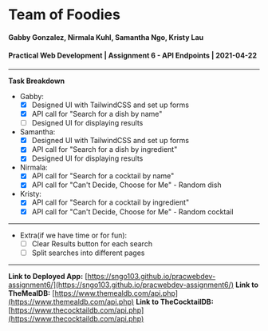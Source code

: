 # Team of Foodies
#### Gabby Gonzalez, Nirmala Kuhl, Samantha Ngo, Kristy Lau
#### Practical Web Development | Assignment 6 - API Endpoints | 2021-04-22
-----
**Task Breakdown**
- Gabby: 
  - [x] Designed UI with TailwindCSS and set up forms
  - [x] API call for "Search for a dish by name"
  - [ ] Designed UI for displaying results
- Samantha: 
  - [x] Designed UI with TailwindCSS and set up forms
  - [x] API call for "Search for a dish by ingredient"
  - [x] Designed UI for displaying results
- Nirmala: 
  - [x] API call for "Search for a cocktail by name"
  - [x] API call for "Can't Decide, Choose for Me" - Random dish
- Kristy: 
  - [x] API call for "Search for a cocktail by ingredient"
  - [x] API call for "Can't Decide, Choose for Me" - Random cocktail
----
- Extra(if we have time or for fun):
  - [ ] Clear Results button for each search
  - [ ] Split searches into different pages
----
**Link to Deployed App:** [https://sngo103.github.io/pracwebdev-assignment6/](https://sngo103.github.io/pracwebdev-assignment6/)
**Link to TheMealDB:** [https://www.themealdb.com/api.php](https://www.themealdb.com/api.php)
**Link to TheCocktailDB:** [https://www.thecocktaildb.com/api.php](https://www.thecocktaildb.com/api.php)
